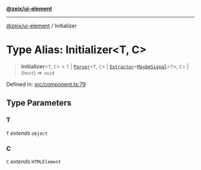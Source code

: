 [**@zeix/ui-element**](../README.md)

***

[@zeix/ui-element](../globals.md) / Initializer

# Type Alias: Initializer\<T, C\>

> **Initializer**\<`T`, `C`\> = `T` \| [`Parser`](Parser.md)\<`T`, `C`\> \| [`Extractor`](Extractor.md)\<[`MaybeSignal`](MaybeSignal.md)\<`T`\>, `C`\> \| (`host`) => `void`

Defined in: [src/component.ts:79](https://github.com/zeixcom/ui-element/blob/be16cef9b9f750168be795bfcb3a37afa34e2af7/src/component.ts#L79)

## Type Parameters

### T

`T` *extends* `object`

### C

`C` *extends* `HTMLElement`
